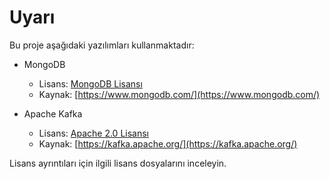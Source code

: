 # Uyarı

Bu proje aşağıdaki yazılımları kullanmaktadır:

- MongoDB
  - Lisans: [MongoDB Lisansı](https://www.mongodb.com/licensing/server-side-public-license)
  - Kaynak: [https://www.mongodb.com/](https://www.mongodb.com/)

- Apache Kafka
  - Lisans: [Apache 2.0 Lisansı](https://www.apache.org/licenses/LICENSE-2.0)
  - Kaynak: [https://kafka.apache.org/](https://kafka.apache.org/)

Lisans ayrıntıları için ilgili lisans dosyalarını inceleyin.

